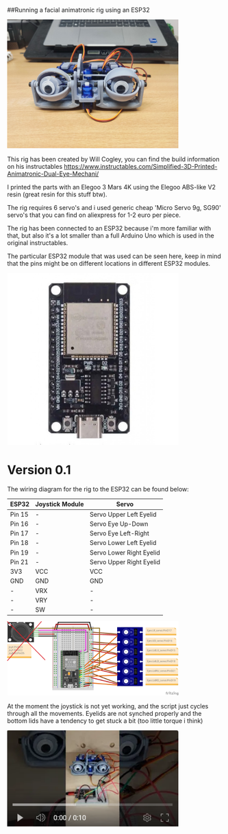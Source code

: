 ##Running a facial animatronic rig using an ESP32

<img src="https://github.com/IamIamI/Facial_anamatronic/blob/main/images/IMG_20230830_120850.jpg?raw=true" width="400" />

This rig has been created by Will Cogley, you can find the build information on his instructables
https://www.instructables.com/Simplified-3D-Printed-Animatronic-Dual-Eye-Mechani/

I printed the parts with an Elegoo 3 Mars 4K using the Elegoo ABS-like V2 resin (great resin for this stuff btw).

The rig requires 6 servo's and i used generic cheap 'Micro Servo 9g, SG90' servo's that you can find on aliexpress for 1-2 euro per piece.

The rig has been connected to an ESP32 because i'm more familiar with that, but also it's a lot smaller than a full Arduino Uno which is used in the original instructables.

The particular ESP32 module that was used can be seen here, keep in mind that the pins might be on different locations in different ESP32 modules.

<img src="https://github.com/IamIamI/Facial_anamatronic/blob/main/images/esp32-development-board-wifi-and-bluetooth-with-ch340-usb-type-c-citytech-bd-bangladesh-1-1000x1000h.jpg?raw=true" width="400" />

# Version 0.1

The wiring diagram for the rig to the ESP32 can be found below:

| ESP32 | Joystick Module | Servo |
| ---|---|--- |
| Pin 15 | - | Servo Upper Left Eyelid|
| Pin 16 | - | Servo Eye Up-Down|
| Pin 17 | - | Servo Eye Left-Right|
| Pin 18 | - | Servo Lower Left Eyelid|
| Pin 19 | - | Servo Lower Right Eyelid|
| Pin 21 | - | Servo Upper Right Eyelid|
| 3V3 | VCC | VCC |
| GND | GND | GND |
| - | VRX | - |
| - | VRY | - |
| - | SW | - |

<img src="https://github.com/IamIamI/Facial_anamatronic/blob/main/images/FaceAnimatronic_V3_bb.jpg?raw=true" width="400" />

At the moment the joystick is not yet working, and the script just cycles through all the movements. Eyelids are not synched properly and the bottom lids have a tendency to get stuck a bit (too little torque i think) 

[<img src="https://github.com/IamIamI/Facial_anamatronic/blob/main/images/Screenshot%202023-09-03%20180255.png" width="400"/>](https://youtube.com/shorts/eza7w3FqX48)
